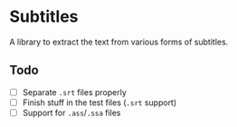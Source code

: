 # Subtitles

A library to extract the text from various forms of subtitles.

## Todo

- [ ] Separate `.srt` files properly
- [ ] Finish stuff in the test files (`.srt` support)
- [ ] Support for `.ass`/`.ssa` files
